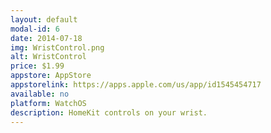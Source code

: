 ```yaml
---
layout: default
modal-id: 6
date: 2014-07-18
img: WristControl.png
alt: WristControl
price: $1.99
appstore: AppStore
appstorelink: https://apps.apple.com/us/app/id1545454717
available: no
platform: WatchOS
description: HomeKit controls on your wrist.
---
```

